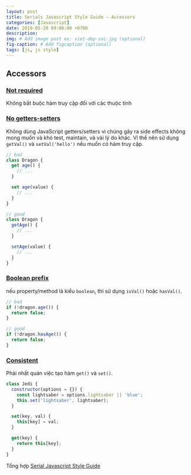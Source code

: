 ```yaml
---
layout: post
title: Serials Javascript Style Guide – Accessors
categories: [Javascript]
date: 2019-05-28 09:00:00 +0700
description: 
img: # Add image post ex: viet-dep-zai.jpg (optional)
fig-caption: # Add figcaption (optional)
tags: [js, js style]
---
```


## Accessors

<a name="accessors--not-required"></a><a name="23.1"></a>
### [Not required](#accessors--not-required) 
Không bắt buộc hàm truy cập đối với các thuộc tính

<a name="accessors--no-getters-setters"></a><a name="23.2"></a>
### [No getters-setters](#accessors--no-getters-setters) 
Không dùng JavaScript getters/setters vì chúng gây ra side effects không mong muốn và khó test, maintain, và vài lý do khác. Vì thế nên sử dụng `getVal()` và `setVal('hello')` nếu muốn có hàm truy cập.

```javascript
// bad
class Dragon {
  get age() {
    // ...
  }

  set age(value) {
    // ...
  }
}

// good
class Dragon {
  getAge() {
    // ...
  }

  setAge(value) {
    // ...
  }
}
```

<a name="accessors--boolean-prefix"></a><a name="23.3"></a>
### [Boolean prefix](#accessors--boolean-prefix) 
nếu property/method là kiểu `boolean`, thì sử dụng `isVal()` hoặc `hasVal()`.

```javascript
// bad
if (!dragon.age()) {
  return false;
}

// good
if (!dragon.hasAge()) {
  return false;
}
```

<a name="accessors--consistent"></a><a name="23.4"></a>
### [Consistent](#accessors--consistent) 
Phải nhất quán việc tạo hàm `get()` và `set()`.

```javascript
class Jedi {
  constructor(options = {}) {
    const lightsaber = options.lightsaber || 'blue';
    this.set('lightsaber', lightsaber);
  }

  set(key, val) {
    this[key] = val;
  }

  get(key) {
    return this[key];
  }
}
```

Tổng hợp [Serial Javascript Style Guide](/2019/05/17/serials-javascript-style-guide/)